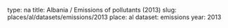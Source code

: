 type: na
title: Albania / Emissions of pollutants (2013)
slug: places/al/datasets/emissions/2013
place: al
dataset: emissions
year: 2013
